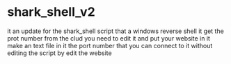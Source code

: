 # shark_shell_v2
it an update for the shark_shell script that a windows reverse shell 
it get the prot number from the clud you need to edit it and put your website in it  make an text file in it the port number that you can connect to it without editing the script by edit the website 
